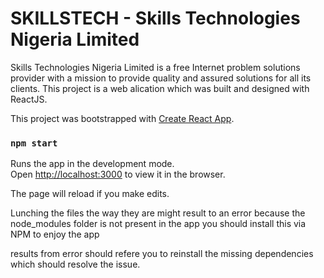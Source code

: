 # SKILLSTECH - Skills Technologies Nigeria Limited
Skills Technologies Nigeria Limited is a free Internet problem solutions provider with a mission to provide quality and assured solutions for all its clients. 
This project is a web alication which was built and designed with ReactJS. 

This project was bootstrapped with [Create React App](https://github.com/facebook/create-react-app).

### `npm start`
Runs the app in the development mode.\
Open [http://localhost:3000](http://localhost:3000) to view it in the browser.

The page will reload if you make edits.

Lunching the files the way they are might result to an error
because the node_modules folder is not present in the app you should install this via NPM to enjoy the app

results from error should refere you to reinstall the missing dependencies which should resolve the issue.

